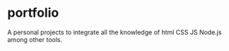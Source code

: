 # portfolio
A personal projects to integrate all the knowledge of html CSS JS Node.js among other tools.
